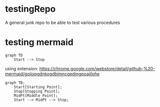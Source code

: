 # testingRepo
A general junk repo to be able to test various procedures


# testing mermaid

```
graph TD
    Start --> Stop
```

using extension: https://chrome.google.com/webstore/detail/github-%20-mermaid/goiiopgdnkogdbjmncgedmgpoajilohe
```mermaid
graph TB;
    Start[Starting Point];
    Stop[Stopping Point];
    MidPt[Middle Point];
    Start --> MidPt --> Stop;
```
